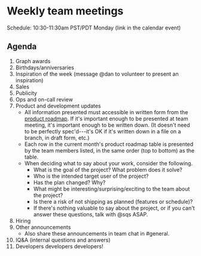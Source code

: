 # Weekly team meetings

Schedule: 10:30-11:30am PST/PDT Monday (link in the calendar event)

## Agenda

1.  Graph awards
1.  Birthdays/anniversaries
1.  Inspiration of the week (message @dan to volunteer to present an inspiration)
1.  Sales
1.  Publicity
1.  Ops and on-call review
1.  Product and development updates
    - All information presented must accessible in written form from the [product roadmap](https://docs.sourcegraph.com/dev/roadmap). If it's important enough to be presented at team meeting, it's important enough to be written down. (It doesn't need to be perfectly spec'd---it's OK if it's written down in a file on a branch, in draft form, etc.)
    - Each row in the current month's product roadmap table is presented by the team members listed, in the same order (top to bottom) as the table.
    - When deciding what to say about your work, consider the following.
      - What is the goal of the project? What problem does it solve?
      - Who is the intended target user of the project?
      - Has the plan changed? Why?
      - What might be interesting/surprising/exciting to the team about the project?
      - Is there a risk of not shipping as planned (features or schedule)?
      - If there's nothing valuable to say about the project, or if you can't answer these questions, talk with @sqs ASAP.
1.  Hiring
1.  Other announcements
    - Also share these announcements in team chat in #general.
1.  IQ&A (internal questions and answers)
1.  Developers developers developers!
